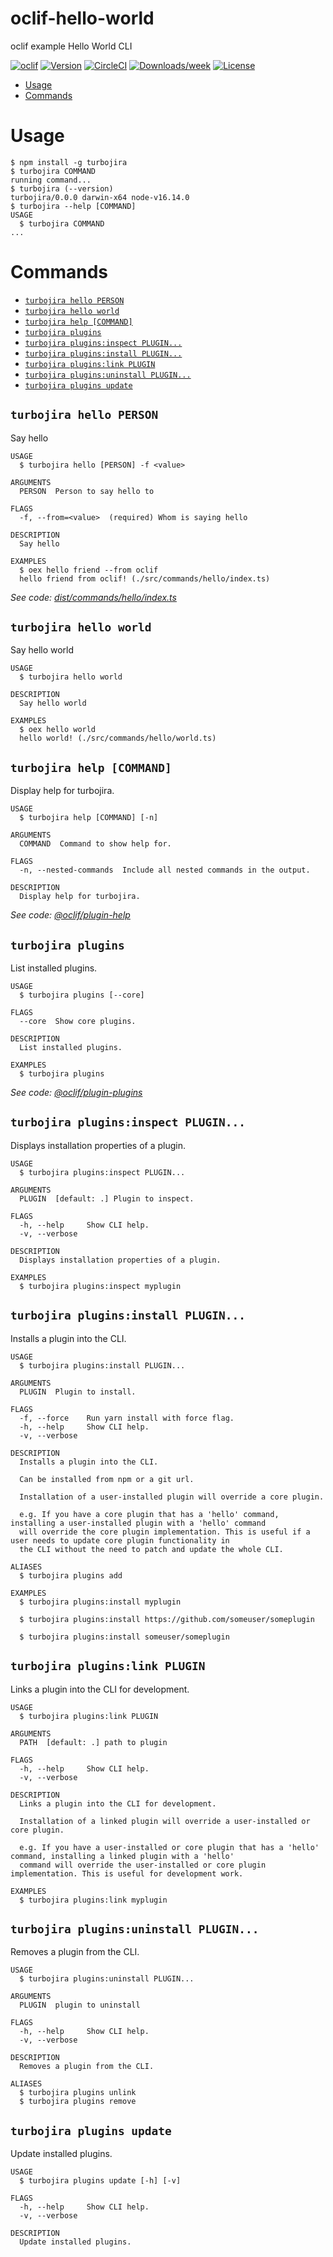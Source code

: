 oclif-hello-world
=================

oclif example Hello World CLI

[![oclif](https://img.shields.io/badge/cli-oclif-brightgreen.svg)](https://oclif.io)
[![Version](https://img.shields.io/npm/v/oclif-hello-world.svg)](https://npmjs.org/package/oclif-hello-world)
[![CircleCI](https://circleci.com/gh/oclif/hello-world/tree/main.svg?style=shield)](https://circleci.com/gh/oclif/hello-world/tree/main)
[![Downloads/week](https://img.shields.io/npm/dw/oclif-hello-world.svg)](https://npmjs.org/package/oclif-hello-world)
[![License](https://img.shields.io/npm/l/oclif-hello-world.svg)](https://github.com/oclif/hello-world/blob/main/package.json)

<!-- toc -->
* [Usage](#usage)
* [Commands](#commands)
<!-- tocstop -->
# Usage
<!-- usage -->
```sh-session
$ npm install -g turbojira
$ turbojira COMMAND
running command...
$ turbojira (--version)
turbojira/0.0.0 darwin-x64 node-v16.14.0
$ turbojira --help [COMMAND]
USAGE
  $ turbojira COMMAND
...
```
<!-- usagestop -->
# Commands
<!-- commands -->
* [`turbojira hello PERSON`](#turbojira-hello-person)
* [`turbojira hello world`](#turbojira-hello-world)
* [`turbojira help [COMMAND]`](#turbojira-help-command)
* [`turbojira plugins`](#turbojira-plugins)
* [`turbojira plugins:inspect PLUGIN...`](#turbojira-pluginsinspect-plugin)
* [`turbojira plugins:install PLUGIN...`](#turbojira-pluginsinstall-plugin)
* [`turbojira plugins:link PLUGIN`](#turbojira-pluginslink-plugin)
* [`turbojira plugins:uninstall PLUGIN...`](#turbojira-pluginsuninstall-plugin)
* [`turbojira plugins update`](#turbojira-plugins-update)

## `turbojira hello PERSON`

Say hello

```
USAGE
  $ turbojira hello [PERSON] -f <value>

ARGUMENTS
  PERSON  Person to say hello to

FLAGS
  -f, --from=<value>  (required) Whom is saying hello

DESCRIPTION
  Say hello

EXAMPLES
  $ oex hello friend --from oclif
  hello friend from oclif! (./src/commands/hello/index.ts)
```

_See code: [dist/commands/hello/index.ts](https://github.com/personal/hello-world/blob/v0.0.0/dist/commands/hello/index.ts)_

## `turbojira hello world`

Say hello world

```
USAGE
  $ turbojira hello world

DESCRIPTION
  Say hello world

EXAMPLES
  $ oex hello world
  hello world! (./src/commands/hello/world.ts)
```

## `turbojira help [COMMAND]`

Display help for turbojira.

```
USAGE
  $ turbojira help [COMMAND] [-n]

ARGUMENTS
  COMMAND  Command to show help for.

FLAGS
  -n, --nested-commands  Include all nested commands in the output.

DESCRIPTION
  Display help for turbojira.
```

_See code: [@oclif/plugin-help](https://github.com/oclif/plugin-help/blob/v5.1.10/src/commands/help.ts)_

## `turbojira plugins`

List installed plugins.

```
USAGE
  $ turbojira plugins [--core]

FLAGS
  --core  Show core plugins.

DESCRIPTION
  List installed plugins.

EXAMPLES
  $ turbojira plugins
```

_See code: [@oclif/plugin-plugins](https://github.com/oclif/plugin-plugins/blob/v2.0.11/src/commands/plugins/index.ts)_

## `turbojira plugins:inspect PLUGIN...`

Displays installation properties of a plugin.

```
USAGE
  $ turbojira plugins:inspect PLUGIN...

ARGUMENTS
  PLUGIN  [default: .] Plugin to inspect.

FLAGS
  -h, --help     Show CLI help.
  -v, --verbose

DESCRIPTION
  Displays installation properties of a plugin.

EXAMPLES
  $ turbojira plugins:inspect myplugin
```

## `turbojira plugins:install PLUGIN...`

Installs a plugin into the CLI.

```
USAGE
  $ turbojira plugins:install PLUGIN...

ARGUMENTS
  PLUGIN  Plugin to install.

FLAGS
  -f, --force    Run yarn install with force flag.
  -h, --help     Show CLI help.
  -v, --verbose

DESCRIPTION
  Installs a plugin into the CLI.

  Can be installed from npm or a git url.

  Installation of a user-installed plugin will override a core plugin.

  e.g. If you have a core plugin that has a 'hello' command, installing a user-installed plugin with a 'hello' command
  will override the core plugin implementation. This is useful if a user needs to update core plugin functionality in
  the CLI without the need to patch and update the whole CLI.

ALIASES
  $ turbojira plugins add

EXAMPLES
  $ turbojira plugins:install myplugin 

  $ turbojira plugins:install https://github.com/someuser/someplugin

  $ turbojira plugins:install someuser/someplugin
```

## `turbojira plugins:link PLUGIN`

Links a plugin into the CLI for development.

```
USAGE
  $ turbojira plugins:link PLUGIN

ARGUMENTS
  PATH  [default: .] path to plugin

FLAGS
  -h, --help     Show CLI help.
  -v, --verbose

DESCRIPTION
  Links a plugin into the CLI for development.

  Installation of a linked plugin will override a user-installed or core plugin.

  e.g. If you have a user-installed or core plugin that has a 'hello' command, installing a linked plugin with a 'hello'
  command will override the user-installed or core plugin implementation. This is useful for development work.

EXAMPLES
  $ turbojira plugins:link myplugin
```

## `turbojira plugins:uninstall PLUGIN...`

Removes a plugin from the CLI.

```
USAGE
  $ turbojira plugins:uninstall PLUGIN...

ARGUMENTS
  PLUGIN  plugin to uninstall

FLAGS
  -h, --help     Show CLI help.
  -v, --verbose

DESCRIPTION
  Removes a plugin from the CLI.

ALIASES
  $ turbojira plugins unlink
  $ turbojira plugins remove
```

## `turbojira plugins update`

Update installed plugins.

```
USAGE
  $ turbojira plugins update [-h] [-v]

FLAGS
  -h, --help     Show CLI help.
  -v, --verbose

DESCRIPTION
  Update installed plugins.
```
<!-- commandsstop -->
